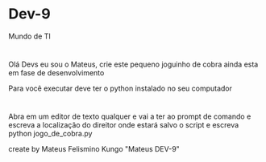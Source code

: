 # Dev-9
Mundo de TI
#
Olá Devs eu sou o Mateus, crie este pequeno joguinho de cobra ainda esta em fase de desenvolvimento

Para você executar deve ter o python instalado no seu computador
#
Abra em um editor de texto qualquer e vai a ter ao prompt de comando e escreva a localização do direitor onde estará salvo o script e escreva python jogo_de_cobra.py

create by Mateus Felismino Kungo "Mateus DEV-9"
